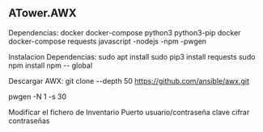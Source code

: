 ATower.AWX
-----------
Dependencias:
    docker
    docker-compose
    python3
    python3-pip
        docker
        docker-compose
        requests
    javascript
        -nodejs
        -npm
    -pwgen

Instalacion Dependencias:
    sudo apt install <paquete>
    sudo pip3 install requests
    sudo npm install npm -- global

Descargar AWX:
git clone --depth 50 https://github.com/ansible/awx.git

pwgen -N 1 -s 30 

Modificar el fichero de Inventario
    Puerto
    usuario/contraseña
    clave cifrar contraseñas